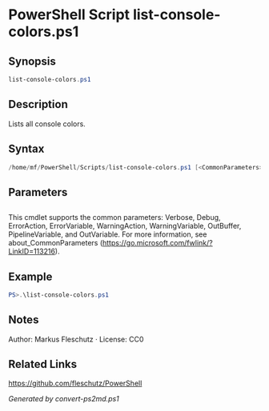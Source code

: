 # PowerShell Script list-console-colors.ps1

## Synopsis
```powershell
list-console-colors.ps1
```

## Description
Lists all console colors.

## Syntax
```powershell
/home/mf/PowerShell/Scripts/list-console-colors.ps1 [<CommonParameters>]
```

## Parameters
## <CommonParameters>
This cmdlet supports the common parameters: Verbose, Debug, ErrorAction, ErrorVariable, WarningAction, WarningVariable, OutBuffer, PipelineVariable, and OutVariable. For more information, see about_CommonParameters (https://go.microsoft.com/fwlink/?LinkID=113216).

## Example
```powershell
PS>.\list-console-colors.ps1
```


## Notes
Author: Markus Fleschutz · License: CC0

## Related Links
https://github.com/fleschutz/PowerShell

*Generated by convert-ps2md.ps1*
